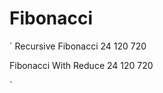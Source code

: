 # Fibonacci

`
  Recursive Fibonacci
  24
  120
  720
  
  Fibonacci With Reduce
  24
  120
  720

`
